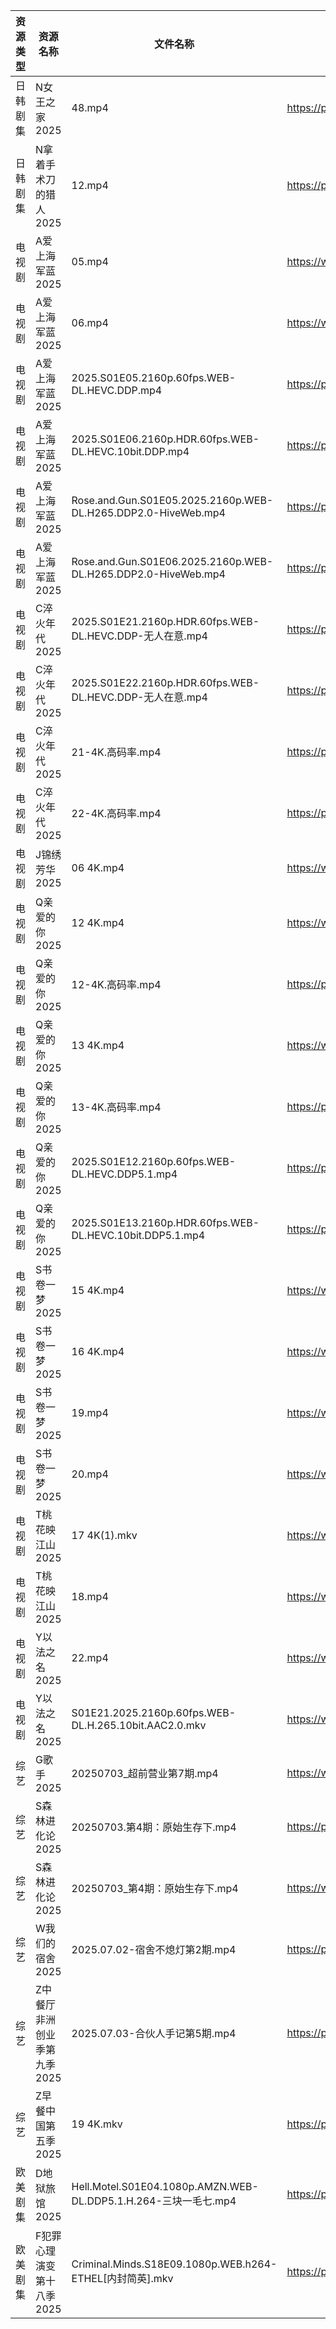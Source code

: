 | 资源类型 | 资源名称             | 文件名称                                                          | 分享链接                                 | 更新时间                |
| ---- | ---------------- | ------------------------------------------------------------- | ------------------------------------ | ------------------- |
| 日韩剧集 | N女王之家2025        | 48.mp4                                                        | https://pan.quark.cn/s/a85463f38f49  | 2025-07-03 16:29:14 |
| 日韩剧集 | N拿着手术刀的猎人2025    | 12.mp4                                                        | https://pan.quark.cn/s/425671cbfbc3  | 2025-07-03 01:30:16 |
| 电视剧  | A爱上海军蓝2025       | 05.mp4                                                        | https://www.alipan.com/s/C9VbF9npT7d | 2025-07-03 21:03:18 |
| 电视剧  | A爱上海军蓝2025       | 06.mp4                                                        | https://www.alipan.com/s/C9VbF9npT7d | 2025-07-03 21:03:17 |
| 电视剧  | A爱上海军蓝2025       | 2025.S01E05.2160p.60fps.WEB-DL.HEVC.DDP.mp4                   | https://pan.quark.cn/s/b3e5acfb8fdc  | 2025-07-03 21:19:34 |
| 电视剧  | A爱上海军蓝2025       | 2025.S01E06.2160p.HDR.60fps.WEB-DL.HEVC.10bit.DDP.mp4         | https://pan.quark.cn/s/b3e5acfb8fdc  | 2025-07-03 21:19:30 |
| 电视剧  | A爱上海军蓝2025       | Rose.and.Gun.S01E05.2025.2160p.WEB-DL.H265.DDP2.0-HiveWeb.mp4 | https://pan.quark.cn/s/b3e5acfb8fdc  | 2025-07-03 21:19:26 |
| 电视剧  | A爱上海军蓝2025       | Rose.and.Gun.S01E06.2025.2160p.WEB-DL.H265.DDP2.0-HiveWeb.mp4 | https://pan.quark.cn/s/b3e5acfb8fdc  | 2025-07-03 21:19:23 |
| 电视剧  | C淬火年代2025        | 2025.S01E21.2160p.HDR.60fps.WEB-DL.HEVC.DDP-无人在意.mp4          | https://pan.quark.cn/s/9fb5de6a595c  | 2025-07-03 21:21:07 |
| 电视剧  | C淬火年代2025        | 2025.S01E22.2160p.HDR.60fps.WEB-DL.HEVC.DDP-无人在意.mp4          | https://pan.quark.cn/s/9fb5de6a595c  | 2025-07-03 21:21:13 |
| 电视剧  | C淬火年代2025        | 21-4K.高码率.mp4                                                 | https://pan.quark.cn/s/9fb5de6a595c  | 2025-07-03 21:21:23 |
| 电视剧  | C淬火年代2025        | 22-4K.高码率.mp4                                                 | https://pan.quark.cn/s/9fb5de6a595c  | 2025-07-03 21:21:20 |
| 电视剧  | J锦绣芳华2025        | 06 4K.mp4                                                     | https://www.alipan.com/s/qHQkseRBx2r | 2025-07-03 18:03:28 |
| 电视剧  | Q亲爱的你2025        | 12 4K.mp4                                                     | https://www.alipan.com/s/MprfDaHXNYu | 2025-07-03 13:03:39 |
| 电视剧  | Q亲爱的你2025        | 12-4K.高码率.mp4                                                 | https://pan.quark.cn/s/1daa10912099  | 2025-07-03 16:30:25 |
| 电视剧  | Q亲爱的你2025        | 13 4K.mp4                                                     | https://www.alipan.com/s/MprfDaHXNYu | 2025-07-03 13:03:38 |
| 电视剧  | Q亲爱的你2025        | 13-4K.高码率.mp4                                                 | https://pan.quark.cn/s/1daa10912099  | 2025-07-03 16:30:28 |
| 电视剧  | Q亲爱的你2025        | 2025.S01E12.2160p.60fps.WEB-DL.HEVC.DDP5.1.mp4                | https://pan.quark.cn/s/1daa10912099  | 2025-07-03 16:30:20 |
| 电视剧  | Q亲爱的你2025        | 2025.S01E13.2160p.HDR.60fps.WEB-DL.HEVC.10bit.DDP5.1.mp4      | https://pan.quark.cn/s/1daa10912099  | 2025-07-03 16:30:22 |
| 电视剧  | S书卷一梦2025        | 15 4K.mp4                                                     | https://www.alipan.com/s/esC547vA1MK | 2025-07-03 00:03:47 |
| 电视剧  | S书卷一梦2025        | 16 4K.mp4                                                     | https://www.alipan.com/s/esC547vA1MK | 2025-07-03 00:03:46 |
| 电视剧  | S书卷一梦2025        | 19.mp4                                                        | https://www.alipan.com/s/esC547vA1MK | 2025-07-03 21:03:48 |
| 电视剧  | S书卷一梦2025        | 20.mp4                                                        | https://www.alipan.com/s/esC547vA1MK | 2025-07-03 21:03:47 |
| 电视剧  | T桃花映江山2025       | 17 4K(1).mkv                                                  | https://www.alipan.com/s/2b6AjmS7RVi | 2025-07-03 21:03:53 |
| 电视剧  | T桃花映江山2025       | 18.mp4                                                        | https://www.alipan.com/s/2b6AjmS7RVi | 2025-07-03 21:03:52 |
| 电视剧  | Y以法之名2025        | 22.mp4                                                        | https://www.alipan.com/s/pQdH7sxTrRw | 2025-07-03 21:03:58 |
| 电视剧  | Y以法之名2025        | S01E21.2025.2160p.60fps.WEB-DL.H.265.10bit.AAC2.0.mkv         | https://www.alipan.com/s/pQdH7sxTrRw | 2025-07-03 21:03:57 |
| 综艺   | G歌手2025          | 20250703_超前营业第7期.mp4                                          | https://www.alipan.com/s/BnAVvcGrxme | 2025-07-03 20:04:04 |
| 综艺   | S森林进化论2025       | 20250703.第4期：原始生存下.mp4                                        | https://pan.quark.cn/s/8327d6c716a3  | 2025-07-03 16:42:07 |
| 综艺   | S森林进化论2025       | 20250703_第4期：原始生存下.mp4                                        | https://www.alipan.com/s/aan2jEB4eLz | 2025-07-03 14:04:23 |
| 综艺   | W我们的宿舍2025       | 2025.07.02-宿舍不熄灯第2期.mp4                                       | https://pan.quark.cn/s/f9a388d84b7d  | 2025-07-03 16:42:55 |
| 综艺   | Z中餐厅非洲创业季第九季2025 | 2025.07.03-合伙人手记第5期.mp4                                       | https://pan.quark.cn/s/b593f5a4180b  | 2025-07-03 16:43:17 |
| 综艺   | Z早餐中国第五季2025     | 19 4K.mkv                                                     | https://pan.quark.cn/s/8bf6a96b483b  | 2025-07-03 16:39:08 |
| 欧美剧集 | D地狱旅馆2025        | Hell.Motel.S01E04.1080p.AMZN.WEB-DL.DDP5.1.H.264-三块一毛七.mp4    | https://pan.quark.cn/s/10c33ae23077  | 2025-07-03 21:22:01 |
| 欧美剧集 | F犯罪心理演变第十八季2025  | Criminal.Minds.S18E09.1080p.WEB.h264-ETHEL[内封简英].mkv          | https://pan.quark.cn/s/38a701ac585c  | 2025-07-03 16:22:27 |
